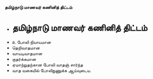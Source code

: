 **தமிழ்நாடு மாணவர் கணினித் திட்டம்**
- # தமிழ்நாடு மாணவர் கணினித் திட்டம்
- a. போலி நியாயமான
- தெறிவாதமான
- வாயடிவாதமான
- குதர்க்கமான
- ஏமாற்றுதற்கான போலி வாதஞ் சார்ந்த
- வாத வகையில் போலிநுணுக்க ஆய்வுடைய.

